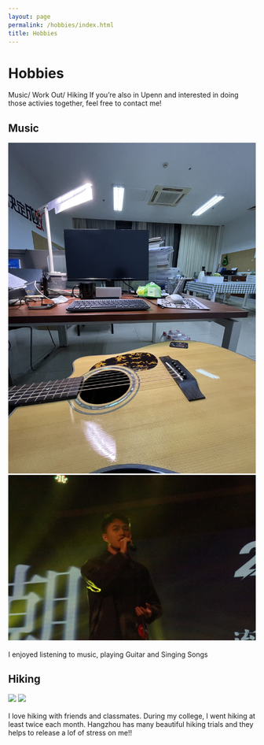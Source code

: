 ```yaml
---
layout: page
permalink: /hobbies/index.html
title: Hobbies
---
```


# Hobbies

Music/ Work Out/ Hiking If you’re also in Upenn and interested in doing those activies together, feel free to contact me!

## Music
<div class="third">
<img src="/images/guitar.JPG">
<img src="/images/singing.JPG">
</div>
<br> I enjoyed listening to music, playing Guitar and Singing Songs

## Hiking

<div class="third">
<img src="/images/jiuxi.JPG">
<img src="/images/longjin.JPG">
</div>
<br> I love hiking with friends and classmates. During my college, I went hiking at least twice each month. Hangzhou has many beautiful hiking trials and they helps to release a lof of stress on me!!



<div>


</div>
<br>



